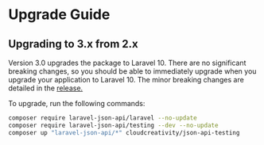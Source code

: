 # Upgrade Guide

## Upgrading to 3.x from 2.x

Version 3.0 upgrades the package to Laravel 10. There are no significant
breaking changes, so you should be able to immediately upgrade when you
upgrade your application to Laravel 10. The minor breaking changes are
detailed in the [release.](https://github.com/laravel-json-api/laravel/releases/tag/v3.0.0)

To upgrade, run the following commands:

```bash
composer require laravel-json-api/laravel --no-update
composer require laravel-json-api/testing --dev --no-update
composer up "laravel-json-api/*" cloudcreativity/json-api-testing
```
